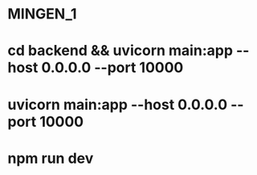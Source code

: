# MINGEN_1
# cd backend && uvicorn main:app --host 0.0.0.0 --port 10000
# uvicorn main:app --host 0.0.0.0 --port 10000
# npm run dev